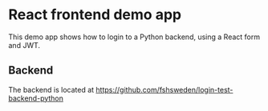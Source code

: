 # React frontend demo app

This demo app shows how to login to a Python backend, using a React form and JWT.

## Backend

The backend is located at https://github.com/fshsweden/login-test-backend-python



